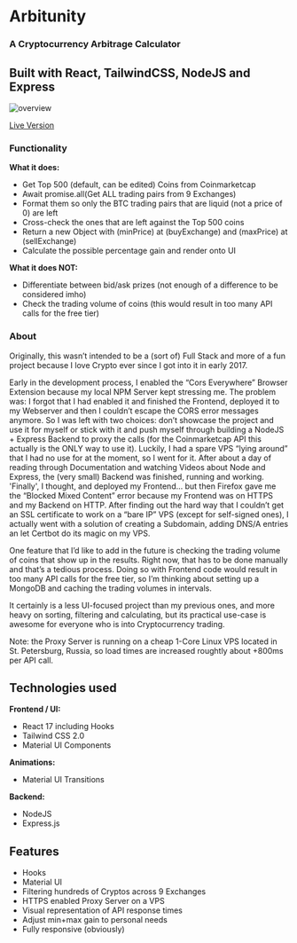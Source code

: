 # Arbitunity

### A Cryptocurrency Arbitrage Calculator

## Built with React, TailwindCSS, NodeJS and Express


![overview](https://kochannek.com/portfolio/arbitunity/arbitunity.gif)

[Live Version](https://kochannek.com/portfolio/arbitunity)

### Functionality

**What it does:**
- Get Top 500 (default, can be edited) Coins from Coinmarketcap
- Await promise.all(Get ALL trading pairs from 9 Exchanges)
- Format them so only the BTC trading pairs that are liquid (not a price of 0) are left
- Cross-check the ones that are left against the Top 500 coins
- Return a new Object with (minPrice) at (buyExchange) and (maxPrice) at (sellExchange)
- Calculate the possible percentage gain and render onto UI

**What it does NOT:**
- Differentiate between bid/ask prizes (not enough of a difference to be considered imho)
- Check the trading volume of coins (this would result in too many API calls for the free tier)

### About 
Originally, this wasn’t intended to be a (sort of) Full Stack and more of a fun project because I love Crypto ever since I got into it in early 2017.

Early in the development process, I enabled the “Cors Everywhere” Browser Extension because my local NPM Server kept stressing me. The problem was: I forgot that I had enabled it and finished the Frontend, deployed it to my Webserver and then I couldn’t escape the CORS error messages anymore. So I was left with two choices: don’t showcase the project and use it for myself or stick with it and push myself through building a NodeJS + Express Backend to proxy the calls (for the Coinmarketcap API this actually is the ONLY way to use it). Luckily, I had a spare VPS “lying around” that I had no use for at the moment, so I went for it.
After about a day of reading through Documentation and watching Videos about Node and Express, the (very small) Backend was finished, running and working. 'Finally', I thought, and deployed my Frontend… but then Firefox gave me the “Blocked Mixed Content” error because my Frontend was on HTTPS and my Backend on HTTP. After finding out the hard way that I couldn’t get an SSL certificate to work on a “bare IP” VPS (except for self-signed ones), I actually went with a solution of creating a Subdomain, adding DNS/A entries an let Certbot do its magic on my VPS.

One feature that I’d like to add in the future is checking the trading volume of coins that show up in the results. Right now, that has to be done manually and that’s a tedious process. Doing so with Frontend code would result in too many API calls for the free tier, so I’m thinking about setting up a MongoDB and caching the trading volumes in intervals.

It certainly is a less UI-focused project than my previous ones, and more heavy on sorting, filtering and calculating, but its practical use-case is awesome for everyone who is into Cryptocurrency trading.

Note: the Proxy Server is running on a cheap 1-Core Linux VPS located in St. Petersburg, Russia, so load times are increased roughtly about +800ms per API call.

## Technologies used

**Frontend / UI:**

- React 17 including Hooks
- Tailwind CSS 2.0
- Material UI Components

**Animations:**

- Material UI Transitions

**Backend:**
- NodeJS
- Express.js


## Features

- Hooks
- Material UI
- Filtering hundreds of Cryptos across 9 Exchanges
- HTTPS enabled Proxy Server on a VPS
- Visual representation of API response times
- Adjust min+max gain to personal needs
- Fully responsive (obviously)